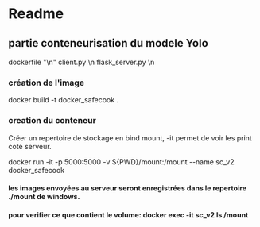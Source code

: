 # Readme
## partie conteneurisation du modele Yolo
dockerfile "\n"
client.py \n
flask_server.py \n



### création de l'image
 docker build -t  docker_safecook .

### creation du conteneur
 
 Créer un repertoire de stockage en bind mount, -it permet de voir les print coté serveur.
 
 docker run -it -p 5000:5000 -v ${PWD}/mount:/mount --name sc_v2 docker_safecook
#### les images envoyées au serveur seront enregistrées dans le repertoire ./mount de windows.
#### pour verifier ce que contient le volume: docker exec -it sc_v2 ls /mount

